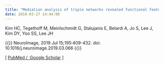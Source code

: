 ```yaml
---
title: "Mediation analysis of triple networks revealed functional feature of mindfulness from real-time fMRI neurofeedback"
date: 2019-03-27 14:44:00
---
```


Kim HC, Tegethoff M, Meinlschmidt G, Stalujanis E, Belardi A, Jo S, Lee J, Kim DY, Yoo SS, Lee JH

{{<format bright-green>}}
NeuroImage, 2019 Jul 15;195:409-432. doi: 10.1016/j.neuroimage.2019.03.066
{{</format>}}

[ [PubMed](https://www.ncbi.nlm.nih.gov/pubmed/?term=Mediation+analysis+of+triple+networks+revealed+functional+feature+of+mindfulness+from+real-time+fMRI+neurofeedback)[ / 
Google Scholar](https://scholar.google.com/scholar?hl=en&as_sdt=0%2C5&q=Mediation+analysis+of+triple+networks+revealed+functional+feature+of+mindfulness+from+real-time+fMRI+neurofeedback&btnG=) ]

